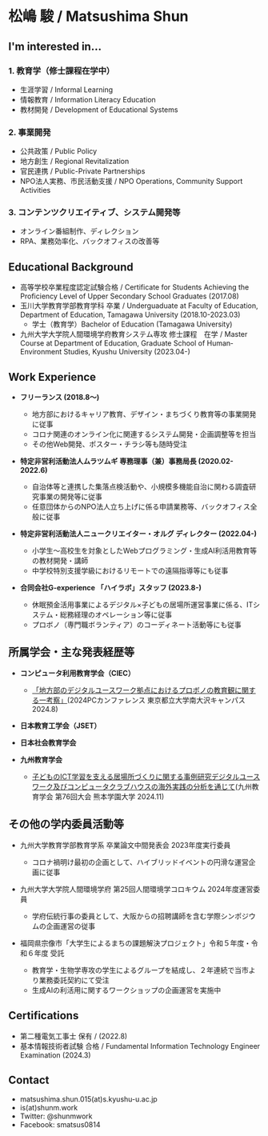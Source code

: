 # 松嶋 駿 / Matsushima Shun

## I'm interested in...

### 1. 教育学（修士課程在学中）
- 生涯学習 / Informal Learning
- 情報教育 / Information Literacy Education
- 教材開発 / Development of Educational Systems

### 2. 事業開発
- 公共政策 / Public Policy
- 地方創生 / Regional Revitalization
- 官民連携 / Public-Private Partnerships
- NPO法人実務、市民活動支援 / NPO Operations, Community Support Activities

### 3. コンテンツクリエイティブ、システム開発等
- オンライン番組制作、ディレクション
- RPA、業務効率化、バックオフィスの改善等

## Educational Background
- 高等学校卒業程度認定試験合格 / Certificate for Students Achieving the Proficiency Level of Upper Secondary School Graduates (2017.08)
- 玉川大学教育学部教育学科 卒業 / Underguaduate at Faculty of Education, Department of Education, Tamagawa University (2018.10-2023.03)
  - 学士（教育学）Bachelor of Education (Tamagawa University)
- 九州大学大学院人間環境学府教育システム専攻 修士課程　在学 / Master Course at Department of Education, Graduate School of Human‐Environment Studies, Kyushu University (2023.04-)

## Work Experience
- **フリーランス (2018.8〜)**
  - 地方部におけるキャリア教育、デザイン・まちづくり教育等の事業開発に従事
  - コロナ関連のオンライン化に関連するシステム開発・企画調整等を担当
  - その他Web開発、ポスター・チラシ等も随時受注

- **特定非営利活動法人ムラツムギ 専務理事（兼）事務局長 (2020.02-2022.6)**
  - 自治体等と連携した集落点検活動や、小規模多機能自治に関わる調査研究事業の開発等に従事
  - 任意団体からのNPO法人立ち上げに係る申請業務等、バックオフィス全般に従事

- **特定非営利活動法人ニュークリエイター・オルグ ディレクター (2022.04-)**
  - 小学生〜高校生を対象としたWebプログラミング・生成AI利活用教育等の教材開発・講師
  - 中学校特別支援学級におけるリモートでの遠隔指導等にも従事

- **合同会社G-experience 「ハイラボ」スタッフ (2023.8-)**
  - 休眠預金活用事業によるデジタル×子どもの居場所運営事業に係る、ITシステム・総務経理のオペレーション等に従事
  - プロボノ（専門職ボランティア）のコーディネート活動等にも従事

## 所属学会・主な発表経歴等
- **コンピュータ利用教育学会（CIEC）**
  - [「地方部のデジタルユースワーク拠点におけるプロボノの教育観に関する一考察」](https://conference.ciec.or.jp/2024pcc/program/subcommittee/presentation/pcc069.html)(2024PCカンファレンス 東京都立大学南大沢キャンパス 2024.8)
  
- **日本教育工学会（JSET）**
  
- **日本社会教育学会**

- **九州教育学会**
   - [子どものICT学習を支える居場所づくりに関する事例研究デジタルユースワーク及びコンピュータクラブハウスの海外実践の分析を通じて](http://www.kyukyo.org/youshi2024.pdf#page=58)(九州教育学会 第76回大会 熊本学園大学 2024.11)

## その他の学内委員活動等
- 九州大学教育学部教育学系 卒業論文中間発表会 2023年度実行委員
  - コロナ禍明け最初の企画として、ハイブリッドイベントの円滑な運営企画に従事

- 九州大学大学院人間環境学府 第25回人間環境学コロキウム 2024年度運営委員
  - 学府伝統行事の委員として、大阪からの招聘講師を含む学際シンポジウムの企画運営の従事

- 福岡県宗像市「大学生によるまちの課題解決プロジェクト」令和５年度・令和６年度 受託
  - 教育学・生物学専攻の学生によるグループを結成し、２年連続で当市より業務委託契約にて受注
  - 生成AIの利活用に関するワークショップの企画運営を実施中

## Certifications
- 第二種電気工事士 保有 / (2022.8)
- 基本情報技術者試験 合格 / Fundamental Information Technology Engineer Examination (2024.3)

## Contact
- matsushima.shun.015(at)s.kyushu-u.ac.jp
- is(at)shunm.work
- Twitter: @shunmwork
- Facebook: smatsus0814


<!-- Google tag (gtag.js) -->
<script async src="https://www.googletagmanager.com/gtag/js?id=G-TXCVH9YR94"></script>
<script>
  window.dataLayer = window.dataLayer || [];
  function gtag(){dataLayer.push(arguments);}
  gtag('js', new Date());
  gtag('config', 'G-TXCVH9YR94');
</script>

<head>
  <!-- OGP Meta Tags -->
  <meta property="og:title" content="松嶋 駿 / Matsushima Shun">
  <meta property="og:description" content="九州大学大学院人間環境学府教育システム専攻 修士課程　在学 / Master Course at Department of Education, Graduate School of Human‐Environment Studies, Kyushu University (2023.04-)">
  <meta property="og:url" content="https://shunm.work">
  <meta property="og:type" content="website"> <!-- タイプは用途に合わせて変更 -->
  <meta property="og:site_name" content="松嶋 駿 / Matsushima Shun">
  <meta property="og:locale" content="ja_JP"> <!-- 言語設定 -->
</head>